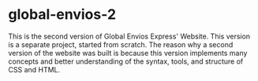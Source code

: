 # global-envios-2
This is the second version of Global Envios Express' Website. This version is a separate project, started from scratch. The reason why a second version of the website was built is because this version implements many concepts and better understanding of the syntax, tools, and structure of CSS and HTML. 
